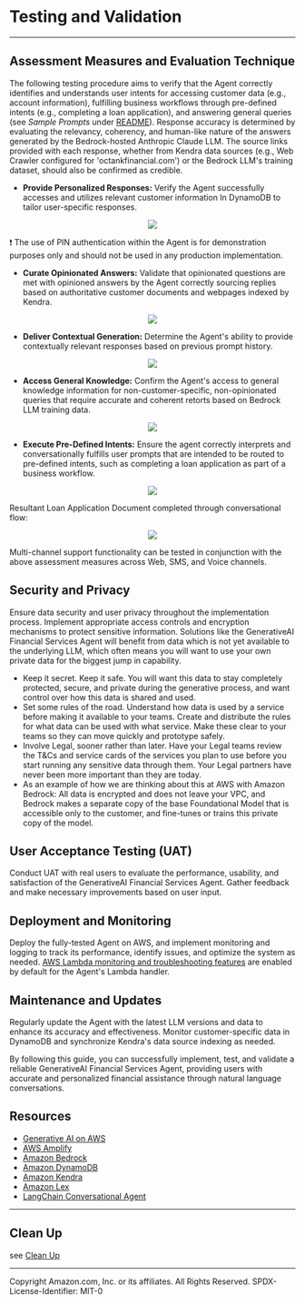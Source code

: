 # Testing and Validation
---

## Assessment Measures and Evaluation Technique

The following testing procedure aims to verify that the Agent correctly identifies and understands user intents for accessing customer data (e.g., account information), fulfilling business workflows through pre-defined intents (e.g., completing a loan application), and answering general queries (see _Sample Prompts_ under [README](../README.md)). Response accuracy is determined by evaluating the relevancy, coherency, and human-like nature of the answers generated by the Bedrock-hosted Anthropic Claude LLM. The source links provided with each response, whether from Kendra data sources (e.g., Web Crawler configured for 'octankfinancial.com') or the Bedrock LLM's training dataset, should also be confirmed as credible.

- **Provide Personalized Responses:** Verify the Agent successfully accesses and utilizes relevant customer information In DynamoDB to tailor user-specific responses.

<p align="center">
  <img src="../design/customer-data.png">
</p>

❗ The use of PIN authentication within the Agent is for demonstration purposes only and should not be used in any production implementation.

- **Curate Opinionated Answers:** Validate that opinionated questions are met with opinioned answers by the Agent correctly sourcing replies based on authoritative customer documents and webpages indexed by Kendra.

<p align="center">
  <img src="../design/opinionated.png">
</p>

- **Deliver Contextual Generation:** Determine the Agent's ability to provide contextually relevant responses based on previous prompt history.

<p align="center">
  <img src="../design/contextual.png">
</p>

- **Access General Knowledge:** Confirm the Agent's access to general knowledge information for non-customer-specific, non-opinionated queries that require accurate and coherent retorts based on Bedrock LLM training data.

<p align="center">
  <img src="../design/general.svg">
</p>

- **Execute Pre-Defined Intents:** Ensure the agent correctly interprets and conversationally fulfills user prompts that are intended to be routed to pre-defined intents, such as completing a loan application as part of a business workflow.

<p align="center">
  <img src="../design/pre-defined.svg">
</p>

Resultant Loan Application Document completed through conversational flow:

<p align="center">
  <img src="../design/mortgage-app.png">
</p>

Multi-channel support functionality can be tested in conjunction with the above assessment measures across Web, SMS, and Voice channels.

## Security and Privacy

Ensure data security and user privacy throughout the implementation process. Implement appropriate access controls and encryption mechanisms to protect sensitive information. Solutions like the GenerativeAI Financial Services Agent will benefit from data which is not yet available to the underlying LLM, which often means you will want to use your own private data for the biggest jump in capability.
- Keep it secret. Keep it safe. You will want this data to stay completely protected, secure, and private during the generative process, and want control over how this data is shared and used.
- Set some rules of the road. Understand how data is used by a service before making it available to your teams. Create and distribute the rules for what data can be used with what service. Make these clear to your teams so they can move quickly and prototype safely.
- Involve Legal, sooner rather than later. Have your Legal teams review the T&Cs and service cards of the services you plan to use before you start running any sensitive data through them. Your Legal partners have never been more important than they are today.
- As an example of how we are thinking about this at AWS with Amazon Bedrock: All data is encrypted and does not leave your VPC, and Bedrock makes a separate copy of the base Foundational Model that is accessible only to the customer, and fine-tunes or trains this private copy of the model.

## User Acceptance Testing (UAT)

Conduct UAT with real users to evaluate the performance, usability, and satisfaction of the GenerativeAI Financial Services Agent. Gather feedback and make necessary improvements based on user input.

## Deployment and Monitoring

Deploy the fully-tested Agent on AWS, and implement monitoring and logging to track its performance, identify issues, and optimize the system as needed. [AWS Lambda monitoring and troubleshooting features](https://docs.aws.amazon.com/lambda/latest/dg/lambda-monitoring.html) are enabled by default for the Agent's Lambda handler.

## Maintenance and Updates

Regularly update the Agent with the latest LLM versions and data to enhance its accuracy and effectiveness. Monitor customer-specific data in DynamoDB and synchronize Kendra's data source indexing as needed.

By following this guide, you can successfully implement, test, and validate a reliable GenerativeAI Financial Services Agent, providing users with accurate and personalized financial assistance through natural language conversations.

## Resources
- [Generative AI on AWS](https://aws.amazon.com/generative-ai/)
- [AWS Amplify](https://aws.amazon.com/amplify/)
- [Amazon Bedrock](https://aws.amazon.com/bedrock/)
- [Amazon DynamoDB](https://aws.amazon.com/dynamodb/)
- [Amazon Kendra](https://aws.amazon.com/kendra/)
- [Amazon Lex](https://aws.amazon.com/lex/)
- [LangChain Conversational Agent](https://python.langchain.com/docs/modules/agents/agent_types/chat_conversation_agent)

---

## Clean Up
see [Clean Up](../documentation/clean-up.md)

---

Copyright Amazon.com, Inc. or its affiliates. All Rights Reserved.
SPDX-License-Identifier: MIT-0
